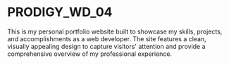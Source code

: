 # PRODIGY_WD_04
This is my personal portfolio website built to showcase my skills, projects, and accomplishments as a web developer. The site features a clean, visually appealing design to capture visitors' attention and provide a comprehensive overview of my professional experience.
